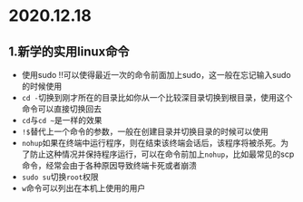 # 2020.12.18

## 1.新学的实用linux命令

- 使用sudo !!可以使得最近一次的命令前面加上sudo，这一般在忘记输入sudo的时候使用
- `cd -`切换到刚才所在的目录比如你从一个比较深目录切换到根目录，使用这个命令可以直接切换回去
- `cd`与`cd ~`是一样的效果
- `!$`替代上一个命令的参数，一般在创建目录并切换目录的时候可以使用
- `nohup`如果在终端中运行程序，则在结束该终端会话后，该程序将被杀死。为了防止这种情况并保持程序运行，可以在命令前加上`nohup`，比如最常见的scp命令，经常会由于各种原因导致终端卡死或者崩溃
- `sudo su`切换`root`权限
- `w`命令可以列出在本机上使用的用户
